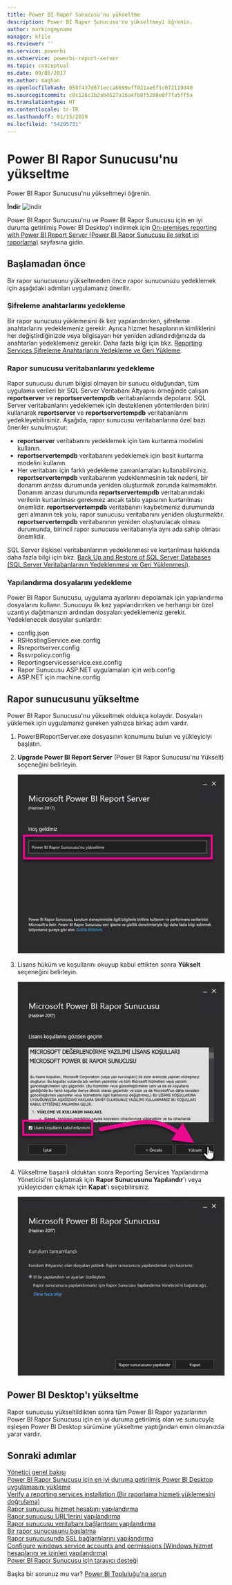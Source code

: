 ```yaml
---
title: Power BI Rapor Sunucusu'nu yükseltme
description: Power BI Rapor Sunucusu'nu yükseltmeyi öğrenin.
author: markingmyname
manager: kfile
ms.reviewer: ''
ms.service: powerbi
ms.subservice: powerbi-report-server
ms.topic: conceptual
ms.date: 09/05/2017
ms.author: maghan
ms.openlocfilehash: 058f437d671ecca6699eff021ae6f1c072119d40
ms.sourcegitcommit: c8c126c1b2ab4527a16a4fb8f5208e0f7fa5ff5a
ms.translationtype: HT
ms.contentlocale: tr-TR
ms.lasthandoff: 01/15/2019
ms.locfileid: "54295731"
---
```

# <a name="upgrade-power-bi-report-server"></a>Power BI Rapor Sunucusu'nu yükseltme
Power BI Rapor Sunucusu'nu yükseltmeyi öğrenin.

 **İndir** ![indir](media/upgrade/download.png "indir")

Power BI Rapor Sunucusu'nu ve Power BI Rapor Sunucusu için en iyi duruma getirilmiş Power BI Desktop'ı indirmek için [On-premises reporting with Power BI Report Server (Power BI Rapor Sunucusu ile şirket içi raporlama)](https://powerbi.microsoft.com/report-server/) sayfasına gidin.

## <a name="before-you-begin"></a>Başlamadan önce
Bir rapor sunucusunu yükseltmeden önce rapor sunucunuzu yedeklemek için aşağıdaki adımları uygulamanız önerilir.

### <a name="backing-up-the-encryption-keys"></a>Şifreleme anahtarlarını yedekleme
Bir rapor sunucusu yüklemesini ilk kez yapılandırırken, şifreleme anahtarlarını yedeklemeniz gerekir. Ayrıca hizmet hesaplarının kimliklerini her değiştirdiğinizde veya bilgisayarı her yeniden adlandırdığınızda da anahtarları yedeklemeniz gerekir. Daha fazla bilgi için bkz. [Reporting Services Şifreleme Anahtarlarını Yedekleme ve Geri Yükleme](https://docs.microsoft.com/sql/reporting-services/install-windows/ssrs-encryption-keys-back-up-and-restore-encryption-keys).

### <a name="backing-up-the-report-server-databases"></a>Rapor sunucusu veritabanlarını yedekleme
Rapor sunucusu durum bilgisi olmayan bir sunucu olduğundan, tüm uygulama verileri bir SQL Server Veritabanı Altyapısı örneğinde çalışan **reportserver** ve **reportservertempdb** veritabanlarında depolanır. SQL Server veritabanlarını yedeklemek için desteklenen yöntemlerden birini kullanarak **reportserver** ve **reportservertempdb** veritabanlarını yedekleyebilirsiniz. Aşağıda, rapor sunucusu veritabanlarına özel bazı öneriler sunulmuştur:

* **reportserver** veritabanını yedeklemek için tam kurtarma modelini kullanın.
* **reportservertempdb** veritabanını yedeklemek için basit kurtarma modelini kullanın.
* Her veritabanı için farklı yedekleme zamanlamaları kullanabilirsiniz. **reportservertempdb** veritabanının yedeklenmesinin tek nedeni, bir donanım arızası durumunda yeniden oluşturmak zorunda kalmamaktır. Donanım arızası durumunda **reportservertempdb** veritabanındaki verilerin kurtarılması gerekmez ancak tablo yapısının kurtarılması önemlidir. **reportservertempdb** veritabanını kaybetmeniz durumunda geri almanın tek yolu, rapor sunucusu veritabanını yeniden oluşturmaktır. **reportservertempdb** veritabanının yeniden oluşturulacak olması durumunda, birincil rapor sunucusu veritabanıyla aynı ada sahip olması önemlidir.

SQL Server ilişkisel veritabanlarının yedeklenmesi ve kurtarılması hakkında daha fazla bilgi için bkz. [Back Up and Restore of SQL Server Databases (SQL Server Veritabanlarının Yedeklenmesi ve Geri Yüklenmesi)](https://docs.microsoft.com/sql/relational-databases/backup-restore/back-up-and-restore-of-sql-server-databases).

### <a name="backing-up-the-configuration-files"></a>Yapılandırma dosyalarını yedekleme
Power BI Rapor Sunucusu, uygulama ayarlarını depolamak için yapılandırma dosyalarını kullanır. Sunucuyu ilk kez yapılandırırken ve herhangi bir özel uzantıyı dağıtmanızın ardından dosyaları yedeklemeniz gerekir. Yedeklenecek dosyalar şunlardır:

* config.json
* RSHostingService.exe.config
* Rsreportserver.config
* Rssvrpolicy.config
* Reportingservicesservice.exe.config
* Rapor Sunucusu ASP.NET uygulamaları için web.config
* ASP.NET için machine.config

## <a name="upgrade-the-report-server"></a>Rapor sunucusunu yükseltme
Power BI Rapor Sunucusu'nu yükseltmek oldukça kolaydır. Dosyaları yüklemek için uygulamanız gereken yalnızca birkaç adım vardır.

1. PowerBIReportServer.exe dosyasının konumunu bulun ve yükleyiciyi başlatın.
2. **Upgrade Power BI Report Server** (Power BI Rapor Sunucusu'nu Yükselt) seçeneğini belirleyin.
   
    ![](media/upgrade/reportserver-upgrade1.png "Power BI Rapor Sunucusunu Yükseltme")
3. Lisans hüküm ve koşullarını okuyup kabul ettikten sonra **Yükselt** seçeneğini belirleyin.
   
    ![](media/upgrade/reportserver-upgrade-eula.png "Lisans sözleşmesi")
4. Yükseltme başarılı olduktan sonra Reporting Services Yapılandırma Yöneticisi'ni başlatmak için **Rapor Sunucusunu Yapılandır**'ı veya yükleyiciden çıkmak için **Kapat**'ı seçebilirsiniz.
   
    ![](media/upgrade/reportserver-upgrade-configure.png)

## <a name="upgrade-power-bi-desktop"></a>Power BI Desktop'ı yükseltme
Rapor sunucusu yükseltildikten sonra tüm Power BI Rapor yazarlarının Power BI Rapor Sunucusu için en iyi duruma getirilmiş olan ve sunucuyla eşleşen Power BI Desktop sürümüne yükseltme yaptığından emin olmanızda yarar vardır.

## <a name="next-steps"></a>Sonraki adımlar
[Yönetici genel bakışı](admin-handbook-overview.md)  
[Power BI Rapor Sunucusu için en iyi duruma getirilmiş Power BI Desktop uygulamasını yükleme](install-powerbi-desktop.md)  
[Verify a reporting services installation (Bir raporlama hizmeti yüklemesini doğrulama)](https://docs.microsoft.com/sql/reporting-services/install-windows/verify-a-reporting-services-installation)  
[Rapor sunucusu hizmet hesabını yapılandırma](https://docs.microsoft.com/sql/reporting-services/install-windows/configure-the-report-server-service-account-ssrs-configuration-manager)  
[Rapor sunucusu URL'lerini yapılandırma](https://docs.microsoft.com/sql/reporting-services/install-windows/configure-report-server-urls-ssrs-configuration-manager)  
[Rapor sunucusu veritabanı bağlantısını yapılandırma](https://docs.microsoft.com/sql/reporting-services/install-windows/configure-a-report-server-database-connection-ssrs-configuration-manager)  
[Bir rapor sunucusunu başlatma](https://docs.microsoft.com/sql/reporting-services/install-windows/ssrs-encryption-keys-initialize-a-report-server)  
[Rapor sunucusunda SSL bağlantılarını yapılandırma](https://docs.microsoft.com/sql/reporting-services/security/configure-ssl-connections-on-a-native-mode-report-server)  
[Configure windows service accounts and permissions (Windows hizmet hesaplarını ve izinleri yapılandırma)](https://docs.microsoft.com/sql/database-engine/configure-windows/configure-windows-service-accounts-and-permissions)  
[Power BI Rapor Sunucusu için tarayıcı desteği](browser-support.md)

Başka bir sorunuz mu var? [Power BI Topluluğu'na sorun](https://community.powerbi.com/)

